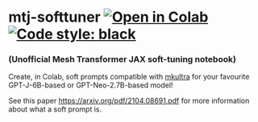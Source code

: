 # mtj-softtuner [![Open in Colab](https://colab.research.google.com/assets/colab-badge.svg)](https://colab.research.google.com/github/VE-FORBRYDERNE/mtj-softtuner/blob/main/mtj-softtuner.ipynb) [![Code style: black](https://img.shields.io/badge/code%20style-black-000000.svg)](https://github.com/psf/black)
### (Unofficial Mesh Transformer JAX soft-tuning notebook)

Create, in Colab, soft prompts compatible with [mkultra](https://github.com/corolla-johnson/mkultra) for your favourite GPT-J-6B-based or GPT-Neo-2.7B-based model!

See this paper https://arxiv.org/pdf/2104.08691.pdf for more information about what a soft prompt is.
